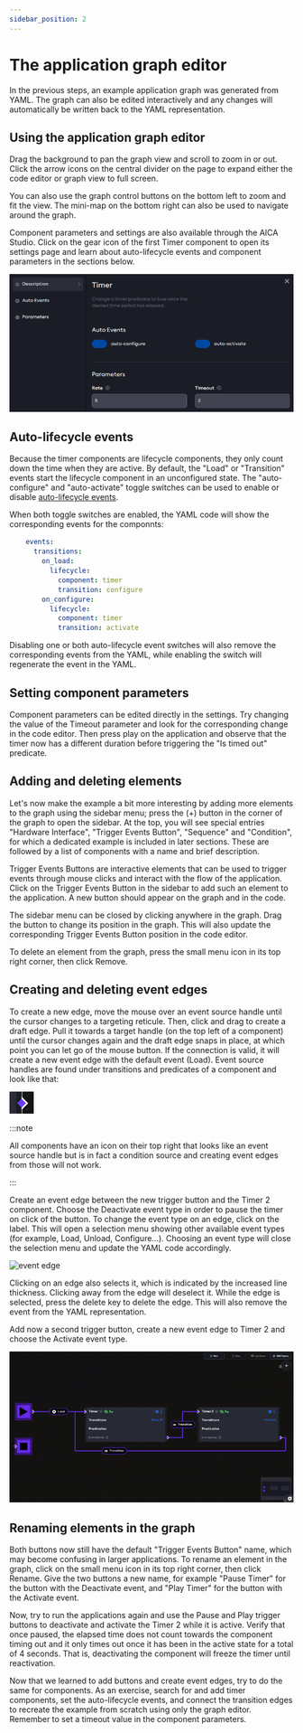 ```yaml
---
sidebar_position: 2
---
```


# The application graph editor

In the previous steps, an example application graph was generated from YAML. The graph can also be edited interactively
and any changes will automatically be written back to the YAML representation.

## Using the application graph editor

Drag the background to pan the graph view and scroll to zoom in or out. Click the arrow icons on the central divider
on the page to expand either the code editor or graph view to full screen.

You can also use the graph control buttons on the bottom left to zoom and fit the view. The mini-map on the bottom right
can also be used to navigate around the graph.

Component parameters and settings are also available through the AICA Studio. Click on the gear icon of the first Timer
component to open its settings page and learn about auto-lifecycle events and component parameters in the sections
below.

![timer settings](./assets/timer-settings.png)

## Auto-lifecycle events

Because the timer components are lifecycle components, they only count down the time when they are active. By default,
the "Load" or "Transition" events start the lifecycle component in an unconfigured state. The "auto-configure" and
"auto-activate" toggle switches can be used to enable or disable
[auto-lifecycle events](../../concepts/05-building-blocks/03-components.md#auto-lifecycle-events).

When both toggle switches are enabled, the YAML code will show the corresponding events for the componnts:

```yaml
    events:
      transitions:
        on_load:
          lifecycle:
            component: timer
            transition: configure
        on_configure:
          lifecycle:
            component: timer
            transition: activate
```

Disabling one or both auto-lifecycle event switches will also remove the corresponding events from the YAML, while
enabling the switch will regenerate the event in the YAML.

## Setting component parameters

Component parameters can be edited directly in the settings. Try changing the value of the Timeout parameter and look
for the corresponding change in the code editor. Then press play on the application and observe that the timer now has a
different duration before triggering the "Is timed out" predicate.

<!-- TODO: explain behavior with "default" once it's working as intended -->

## Adding and deleting elements

Let's now make the example a bit more interesting by adding more elements to the graph using the sidebar menu; press the
(+) button in the corner of the graph to open the sidebar. At the top, you will see special entries
"Hardware Interface", "Trigger Events Button", "Sequence" and "Condition", for which a dedicated example is included
in later sections. These are followed by a list of components with a name and brief description.

<!-- TODO: link the examples once they exist -->

Trigger Events Buttons are interactive elements that can be used to trigger events through mouse clicks and interact
with the flow of the application. Click on the Trigger Events Button in the sidebar to add such an element to the
application. A new button should appear on the graph and in the code.

The sidebar menu can be closed by clicking anywhere in the graph. Drag the button to change its position in the graph.
This will also update the corresponding Trigger Events Button position in the code editor.

To delete an element from the graph, press the small menu icon in its top right corner, then click Remove.

## Creating and deleting event edges

To create a new edge, move the mouse over an event source handle until the cursor changes to a targeting reticule. Then,
click and drag to create a draft edge. Pull it towards a target handle (on the top left of a component) until the cursor
changes again and the draft edge snaps in place, at which point you can let go of the mouse button. If the connection is
valid, it will create a new event edge with the default event (Load). Event source handles are found under transitions
and predicates of a component and look like that:

![event handle](./assets/event-source-handle.png)

:::note

All components have an icon on their top right that looks like an event source handle but is in fact a condition source
and creating event edges from those will not work. 

<!-- TODO: link example with conditions -->

:::

Create an event edge between the new trigger button and the Timer 2 component. Choose the Deactivate
event type in order to pause the timer on click of the button. To change the event type on an edge, click on the label.
This will open a selection menu showing other available event types (for example, Load, Unload, Configure...). Choosing
an event type will close the selection menu and update the YAML code accordingly.

![event edge](./assets/event-edge.png)

Clicking on an edge also selects it, which is indicated by the increased line thickness. Clicking away from the edge
will deselect it. While the edge is selected, press the delete key to delete the edge. This will also remove the
event from the YAML representation.

Add now a second trigger button, create a new event edge to Timer 2 and choose the Activate event type.

![trigger buttons](./assets/trigger-buttons.gif)

## Renaming elements in the graph

Both buttons now still have the default "Trigger Events Button" name, which may become confusing in larger applications.
To rename an element in the graph, click on the small menu icon in its top right corner, then click Rename. Give the two
buttons a new name, for example "Pause Timer" for the button with the Deactivate event, and "Play Timer" for the button
with the Activate event.

Now, try to run the applications again and use the Pause and Play trigger buttons to deactivate and activate the
Timer 2 while it is active. Verify that once paused, the elapsed time does not count towards the component timing out
and it only times out once it has been in the active state for a total of 4 seconds. That is, deactivating the component
will freeze the timer until reactivation.

Now that we learned to add buttons and create event edges, try to do the same for components. As an exercise, search for
and add timer components, set the auto-lifecycle events, and connect the transition edges to recreate the example from
scratch using only the graph editor. Remember to set a timeout value in the component parameters.
